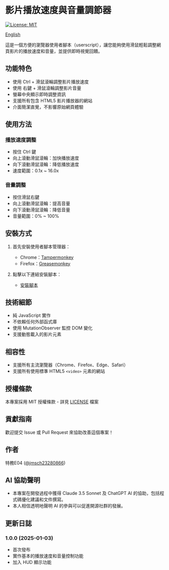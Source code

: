 # 影片播放速度與音量調節器

[![License: MIT](https://img.shields.io/badge/License-MIT-yellow.svg)](https://opensource.org/licenses/MIT)

[English](README.md)

這是一個方便的瀏覽器使用者腳本（userscript），讓您能夠使用滑鼠輕鬆調整網頁影片的播放速度和音量，並提供即時視覺回饋。

## 功能特色

- 使用 Ctrl + 滑鼠滾輪調整影片播放速度
- 使用 右鍵 + 滑鼠滾輪調整影片音量
- 螢幕中央顯示即時調整資訊
- 支援所有包含 HTML5 影片播放器的網站
- 介面簡潔直覺，不影響原始網頁體驗

## 使用方法

### 播放速度調整
- 按住 Ctrl 鍵
- 向上滾動滑鼠滾輪：加快播放速度
- 向下滾動滑鼠滾輪：降低播放速度
- 速度範圍：0.1x ~ 16.0x

### 音量調整
- 按住滑鼠右鍵
- 向上滾動滑鼠滾輪：提高音量
- 向下滾動滑鼠滾輪：降低音量
- 音量範圍：0% ~ 100%

## 安裝方式

1. 首先安裝使用者腳本管理器：
   - Chrome：[Tampermonkey](https://chrome.google.com/webstore/detail/tampermonkey/dhdgffkkebhmkfjojejmpbldmpobfkfo)
   - Firefox：[Greasemonkey](https://addons.mozilla.org/en-US/firefox/addon/greasemonkey/)

2. 點擊以下連結安裝腳本：
   - [安裝腳本](安裝連結) <!-- 請替換成實際的安裝連結 -->

## 技術細節

- 純 JavaScript 實作
- 不依賴任何外部函式庫
- 使用 MutationObserver 監控 DOM 變化
- 支援動態載入的影片元素

## 相容性

- 支援所有主流瀏覽器（Chrome、Firefox、Edge、Safari）
- 支援所有使用標準 HTML5 `<video>` 元素的網站

## 授權條款

本專案採用 MIT 授權條款 - 詳見 [LICENSE](LICENSE) 檔案

## 貢獻指南

歡迎提交 Issue 或 Pull Request 來協助改善這個專案！

## 作者

特務E04 ([@jmsch23280866](https://github.com/jmsch23280866))

## AI 協助聲明

- 本專案在開發過程中獲得 Claude 3.5 Sonnet 及 ChatGPT AI 的協助，包括程式碼優化建議和文件撰寫。
- 本人相信透明地聲明 AI 的參與可以促進開源社群的發展。

## 更新日誌

### 1.0.0 (2025-01-03)
- 首次發布
- 實作基本的播放速度和音量控制功能
- 加入 HUD 顯示功能 
